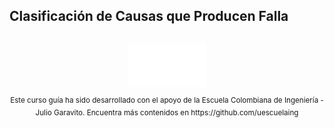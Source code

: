 ## Clasificación de Causas que Producen Falla


##
  <div align="center"><a href="http://www.escuelaing.edu.co" target="_blank"><img src=https://github.com/darckoala/Demo-repo/blob/main/Imagenes/Logo_Escuela.png alt="Support by" width="25%" border="0" /></a><sub><br>Este curso guía ha sido desarrollado con el apoyo de la Escuela Colombiana de Ingeniería - Julio Garavito. Encuentra más contenidos en https://github.com/uescuelaing</sub><br><br></div>
